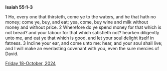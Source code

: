 **Isaiah 55:1-3**

1 Ho, every one that thirsteth, come ye to the waters, and he that hath no money; come ye, buy, and eat; yea, come, buy wine and milk without money and without price. 2 Wherefore do ye spend money for that which is not bread? and your labour for that which satisfieth not? hearken diligently unto me, and eat ye that which is good, and let your soul delight itself in fatness. 3 Incline your ear, and come unto me: hear, and your soul shall live; and I will make an everlasting covenant with you, even the sure mercies of David.

[Friday 18-October, 2024](https://getbible.life/kjv/Isaiah/55/1-3)
